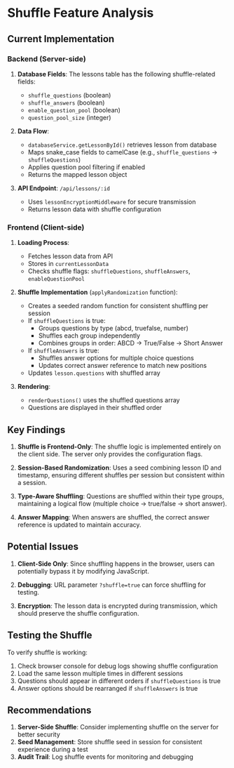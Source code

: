# Shuffle Feature Analysis

## Current Implementation

### Backend (Server-side)
1. **Database Fields**: The lessons table has the following shuffle-related fields:
   - `shuffle_questions` (boolean)
   - `shuffle_answers` (boolean)
   - `enable_question_pool` (boolean)
   - `question_pool_size` (integer)

2. **Data Flow**:
   - `databaseService.getLessonById()` retrieves lesson from database
   - Maps snake_case fields to camelCase (e.g., `shuffle_questions` → `shuffleQuestions`)
   - Applies question pool filtering if enabled
   - Returns the mapped lesson object

3. **API Endpoint**: `/api/lessons/:id`
   - Uses `lessonEncryptionMiddleware` for secure transmission
   - Returns lesson data with shuffle configuration

### Frontend (Client-side)
1. **Loading Process**:
   - Fetches lesson data from API
   - Stores in `currentLessonData`
   - Checks shuffle flags: `shuffleQuestions`, `shuffleAnswers`, `enableQuestionPool`

2. **Shuffle Implementation** (`applyRandomization` function):
   - Creates a seeded random function for consistent shuffling per session
   - If `shuffleQuestions` is true:
     - Groups questions by type (abcd, truefalse, number)
     - Shuffles each group independently
     - Combines groups in order: ABCD → True/False → Short Answer
   - If `shuffleAnswers` is true:
     - Shuffles answer options for multiple choice questions
     - Updates correct answer reference to match new positions
   - Updates `lesson.questions` with shuffled array

3. **Rendering**:
   - `renderQuestions()` uses the shuffled questions array
   - Questions are displayed in their shuffled order

## Key Findings

1. **Shuffle is Frontend-Only**: The shuffle logic is implemented entirely on the client side. The server only provides the configuration flags.

2. **Session-Based Randomization**: Uses a seed combining lesson ID and timestamp, ensuring different shuffles per session but consistent within a session.

3. **Type-Aware Shuffling**: Questions are shuffled within their type groups, maintaining a logical flow (multiple choice → true/false → short answer).

4. **Answer Mapping**: When answers are shuffled, the correct answer reference is updated to maintain accuracy.

## Potential Issues

1. **Client-Side Only**: Since shuffling happens in the browser, users can potentially bypass it by modifying JavaScript.

2. **Debugging**: URL parameter `?shuffle=true` can force shuffling for testing.

3. **Encryption**: The lesson data is encrypted during transmission, which should preserve the shuffle configuration.

## Testing the Shuffle

To verify shuffle is working:
1. Check browser console for debug logs showing shuffle configuration
2. Load the same lesson multiple times in different sessions
3. Questions should appear in different orders if `shuffleQuestions` is true
4. Answer options should be rearranged if `shuffleAnswers` is true

## Recommendations

1. **Server-Side Shuffle**: Consider implementing shuffle on the server for better security
2. **Seed Management**: Store shuffle seed in session for consistent experience during a test
3. **Audit Trail**: Log shuffle events for monitoring and debugging